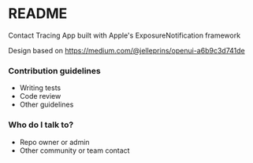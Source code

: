 # README #

Contact Tracing App built with Apple's ExposureNotification framework

Design based on https://medium.com/@jelleprins/openui-a6b9c3d741de

### Contribution guidelines ###

* Writing tests
* Code review
* Other guidelines

### Who do I talk to? ###

* Repo owner or admin
* Other community or team contact
